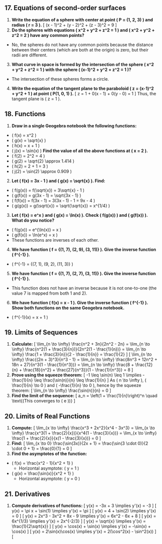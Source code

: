 ## 17. Equations of second-order surfaces
1. **Write the equation of a sphere with center at point \( P = (1, 2, 3) \) and radius \( r = 3 \).**
  \[
  (x - 1)^2 + (y - 2)^2 + (z - 3)^2 = 9
  \]
2. **Do the spheres with equations \( x^2 + y^2 + z^2 = 1 \) and \( x^2 + y^2 + z^2 = 2 \) have any common points?**
  - No, the spheres do not have any common points because the distance between their centers (which are both at the origin) is zero, but their radii are different.
3. **What curve in space is formed by the intersection of the sphere \( x^2 + y^2 + z^2 = 1 \) with the sphere \( (x-1)^2 + y^2 + z^2 = 1 \)?**
  - The intersection of these spheres forms a circle.
4. **Write the equation of the tangent plane to the paraboloid \( z = (x-1)^2 + y^2 + 1 \) at point \( P(1, 0, 1) \).**
  \[
  z = 1 + 0(x - 1) + 0(y - 0) = 1
  \]
  Thus, the tangent plane is \( z = 1 \).
## 18. Functions
1. **Draw in a single Geogebra notebook the following functions:**
  - \( f(x) = x^2 \)
  - \( g(x) = \sqrt{x} \)
  - \( h(x) = x + 1 \)
  - \( j(x) = \sin(x) \)
  **Find the value of all the above functions at \( x = 2 \).**
  - \( f(2) = 2^2 = 4 \)
  - \( g(2) = \sqrt{2} \approx 1.414 \)
  - \( h(2) = 2 + 1 = 3 \)
  - \( j(2) = \sin(2) \approx 0.909 \)
2. **Let \( f(x) = 3x - 1 \) and \( g(x) = \sqrt{x} \). Find:**
  - \( f(g(x)) = f(\sqrt{x}) = 3\sqrt{x} - 1 \)
  - \( g(f(x)) = g(3x - 1) = \sqrt{3x - 1} \)
  - \( f(f(x)) = f(3x - 1) = 3(3x - 1) - 1 = 9x - 4 \)
  - \( g(g(x)) = g(\sqrt{x}) = \sqrt{\sqrt{x}} = x^{1/4} \)
3. **Let \( f(x) = e^x \) and \( g(x) = \ln(x) \). Check \( f(g(x)) \) and \( g(f(x)) \). What do you notice?**
  - \( f(g(x)) = e^{\ln(x)} = x \)
  - \( g(f(x)) = \ln(e^x) = x \)
  - These functions are inverses of each other.
4. **We have function \( f = \{(1, 7), (2, 9), (3, 11)\} \). Give the inverse function \( f^{-1} \).**
  - \( f^{-1} = \{(7, 1), (9, 2), (11, 3)\} \)
5. **We have function \( f = \{(1, 7), (2, 7), (3, 11)\} \). Give the inverse function \( f^{-1} \).**
  - This function does not have an inverse because it is not one-to-one (the value 7 is mapped from both 1 and 2).
6. **We have function \( f(x) = x - 1 \). Give the inverse function \( f^{-1} \). Show both functions on the same Geogebra notebook.**
  - \( f^{-1}(x) = x + 1 \)
## 19. Limits of Sequences
1. **Calculate:**
  \[
  \lim_{n \to \infty} \frac{n^2 + 3n}{2n^2 - 2n} = \lim_{n \to \infty} \frac{n^2(1 + \frac{3}{n})}{2n^2(1 - \frac{1}{n})} = \lim_{n \to \infty} \frac{1 + \frac{3}{n}}{2 - \frac{1}{n}} = \frac{1}{2}
  \]
  \[
  \lim_{n \to \infty} \frac{(2n + 3)^3}{n^3 - 1} = \lim_{n \to \infty} \frac{8n^3 + 12n^2 + 18n + 27}{n^3(1 - \frac{1}{n^3})} = \lim_{n \to \infty} \frac{8 + \frac{12}{n} + \frac{18}{n^2} + \frac{27}{n^3}}{1 - \frac{1}{n^3}} = 8
  \]
2. **Prove using the squeeze theorem:**
  \[
  -1 \leq \sin(n) \leq 1 \implies -\frac{1}{n} \leq \frac{\sin(n)}{n} \leq \frac{1}{n}
  \]
  As \( n \to \infty \), \( \frac{1}{n} \to 0 \) and \( -\frac{1}{n} \to 0 \), hence by the squeeze theorem:
  \[
  \lim_{n \to \infty} \frac{\sin(n)}{n} = 0
  \]
3. **Find the limit of the sequence:**
  \[
  a_n = \left(1 + \frac{1}{n}\right)^n \quad \text{(This converges to \( e \))}
  \]
## 20. Limits of Real Functions
1. **Compute:**
  \[
  \lim_{x \to \infty} \frac{x^3 + 2x^2}{x^4 - 3x^3} = \lim_{x \to \infty} \frac{x^3(1 + \frac{2}{x})}{x^4(1 - \frac{3}{x})} = \lim_{x \to \infty} \frac{1 + \frac{2}{x}}{x(1 - \frac{3}{x})} = 0
  \]
2. **Find:**
  \[
  \lim_{x \to 0} \frac{\sin(3x)}{2x + 1} = \frac{\sin(3 \cdot 0)}{2 \cdot 0 + 1} = \frac{0}{1} = 0
  \]
3. **Find the asymptotes of the function:**
  - \( f(x) = \frac{x^2 - 1}{x^2 + 1} \)
    - Horizontal asymptote: \( y = 1 \)
  - \( g(x) = \frac{\sin(x)}{x^2 + 1} \)
    - Horizontal asymptote: \( y = 0 \)
## 21. Derivatives
1. **Compute derivatives of functions:**
  \[
  y(x) = -3x + 3 \implies y'(x) = -3
  \]
  \[
  y(x) = \pi x + \sin(1) \implies y'(x) = \pi
  \]
  \[
  y(x) = 4 + \sin(2) \implies y'(x) = 0
  \]
  \[
  y(x) = 2x^3 - 3x^2 + 8x - 9 \implies y'(x) = 6x^2 - 6x + 8
  \]
  \[
  y(x) = 6x^{1/3} \implies y'(x) = 2x^{-2/3}
  \]
  \[
  y(x) = \sqrt{x} \implies y'(x) = \frac{1}{2\sqrt{x}}
  \]
  \[
  y(x) = \cos(x) + \sin(x) \implies y'(x) = -\sin(x) + \cos(x)
  \]
  \[
  y(x) = 2\sin(x)\cos(x) \implies y'(x) = 2(\cos^2(x) - \sin^2(x))
  \]
  \[